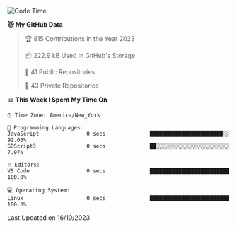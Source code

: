 <!--START_SECTION:waka-->
![Code Time](http://img.shields.io/badge/Code%20Time-225%20hrs%203%20mins-blue)

**🐱 My GitHub Data** 

> 🏆 815 Contributions in the Year 2023
 > 
> 📦 222.9 kB Used in GitHub's Storage 
 > 
> 📜 41 Public Repositories 
 > 
> 🔑 43 Private Repositories  
 > 
📊 **This Week I Spent My Time On** 

```text
⌚︎ Time Zone: America/New_York

💬 Programming Languages: 
JavaScript               0 secs              ███████████████████████░░   92.03% 
GDScript3                0 secs              ██░░░░░░░░░░░░░░░░░░░░░░░   7.97%

🔥 Editors: 
VS Code                  0 secs              █████████████████████████   100.0%

💻 Operating System: 
Linux                    0 secs              █████████████████████████   100.0%

```


 Last Updated on 16/10/2023
<!--END_SECTION:waka-->